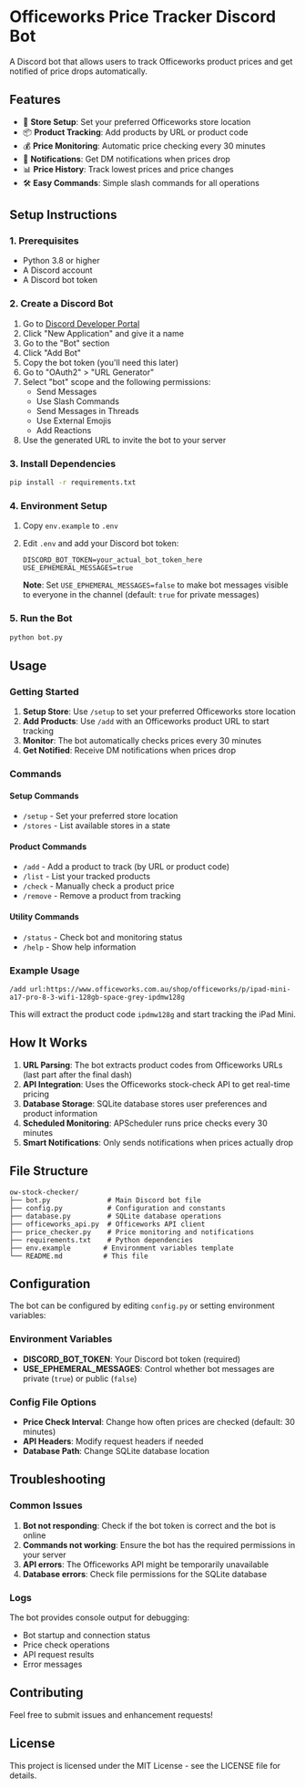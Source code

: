 # Officeworks Price Tracker Discord Bot

A Discord bot that allows users to track Officeworks product prices and get notified of price drops automatically.

## Features

- 🏪 **Store Setup**: Set your preferred Officeworks store location
- 📦 **Product Tracking**: Add products by URL or product code
- 💰 **Price Monitoring**: Automatic price checking every 30 minutes
- 🔔 **Notifications**: Get DM notifications when prices drop
- 📊 **Price History**: Track lowest prices and price changes
- 🛠️ **Easy Commands**: Simple slash commands for all operations

## Setup Instructions

### 1. Prerequisites

- Python 3.8 or higher
- A Discord account
- A Discord bot token

### 2. Create a Discord Bot

1. Go to [Discord Developer Portal](https://discord.com/developers/applications)
2. Click "New Application" and give it a name
3. Go to the "Bot" section
4. Click "Add Bot"
5. Copy the bot token (you'll need this later)
6. Go to "OAuth2" > "URL Generator"
7. Select "bot" scope and the following permissions:
   - Send Messages
   - Use Slash Commands
   - Send Messages in Threads
   - Use External Emojis
   - Add Reactions
8. Use the generated URL to invite the bot to your server

### 3. Install Dependencies

```bash
pip install -r requirements.txt
```

### 4. Environment Setup

1. Copy `env.example` to `.env`
2. Edit `.env` and add your Discord bot token:
   ```
   DISCORD_BOT_TOKEN=your_actual_bot_token_here
   USE_EPHEMERAL_MESSAGES=true
   ```

   **Note**: Set `USE_EPHEMERAL_MESSAGES=false` to make bot messages visible to everyone in the channel (default: `true` for private messages)

### 5. Run the Bot

```bash
python bot.py
```

## Usage

### Getting Started

1. **Setup Store**: Use `/setup` to set your preferred Officeworks store location
2. **Add Products**: Use `/add` with an Officeworks product URL to start tracking
3. **Monitor**: The bot automatically checks prices every 30 minutes
4. **Get Notified**: Receive DM notifications when prices drop

### Commands

#### Setup Commands
- `/setup` - Set your preferred store location
- `/stores` - List available stores in a state

#### Product Commands
- `/add` - Add a product to track (by URL or product code)
- `/list` - List your tracked products
- `/check` - Manually check a product price
- `/remove` - Remove a product from tracking

#### Utility Commands
- `/status` - Check bot and monitoring status
- `/help` - Show help information

### Example Usage

```
/add url:https://www.officeworks.com.au/shop/officeworks/p/ipad-mini-a17-pro-8-3-wifi-128gb-space-grey-ipdmw128g
```

This will extract the product code `ipdmw128g` and start tracking the iPad Mini.

## How It Works

1. **URL Parsing**: The bot extracts product codes from Officeworks URLs (last part after the final dash)
2. **API Integration**: Uses the Officeworks stock-check API to get real-time pricing
3. **Database Storage**: SQLite database stores user preferences and product information
4. **Scheduled Monitoring**: APScheduler runs price checks every 30 minutes
5. **Smart Notifications**: Only sends notifications when prices actually drop

## File Structure

```
ow-stock-checker/
├── bot.py              # Main Discord bot file
├── config.py           # Configuration and constants
├── database.py         # SQLite database operations
├── officeworks_api.py  # Officeworks API client
├── price_checker.py    # Price monitoring and notifications
├── requirements.txt    # Python dependencies
├── env.example        # Environment variables template
└── README.md          # This file
```

## Configuration

The bot can be configured by editing `config.py` or setting environment variables:

### Environment Variables
- **DISCORD_BOT_TOKEN**: Your Discord bot token (required)
- **USE_EPHEMERAL_MESSAGES**: Control whether bot messages are private (`true`) or public (`false`)

### Config File Options
- **Price Check Interval**: Change how often prices are checked (default: 30 minutes)
- **API Headers**: Modify request headers if needed
- **Database Path**: Change SQLite database location

## Troubleshooting

### Common Issues

1. **Bot not responding**: Check if the bot token is correct and the bot is online
2. **Commands not working**: Ensure the bot has the required permissions in your server
3. **API errors**: The Officeworks API might be temporarily unavailable
4. **Database errors**: Check file permissions for the SQLite database

### Logs

The bot provides console output for debugging:
- Bot startup and connection status
- Price check operations
- API request results
- Error messages

## Contributing

Feel free to submit issues and enhancement requests!

## License

This project is licensed under the MIT License - see the LICENSE file for details.

